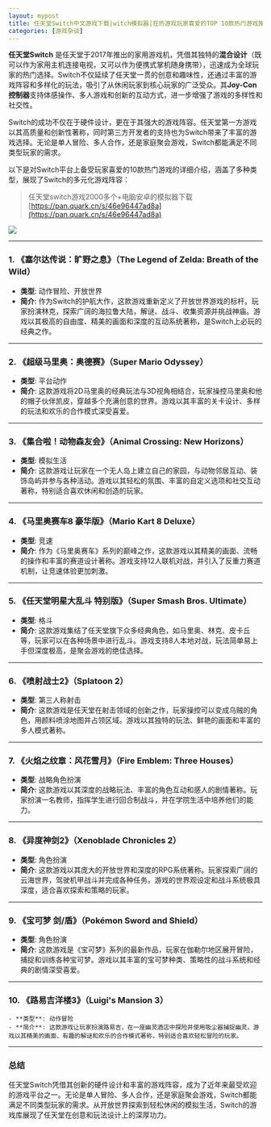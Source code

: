 ```yaml
---
layout: mypost
title: 任天堂Switch中文游戏下载|witch模拟器|狂热游戏玩家喜爱的TOP 10款热门游戏推荐
categories: [游戏杂谈]
---
```


**任天堂Switch** 是任天堂于2017年推出的家用游戏机，凭借其独特的**混合设计**（既可以作为家用主机连接电视，又可以作为便携式掌机随身携带），迅速成为全球玩家的热门选择。Switch不仅延续了任天堂一贯的创意和趣味性，还通过丰富的游戏阵容和多样化的玩法，吸引了从休闲玩家到核心玩家的广泛受众。其**Joy-Con控制器**支持体感操作、多人游戏和创新的互动方式，进一步增强了游戏的多样性和社交性。

Switch的成功不仅在于硬件设计，更在于其强大的游戏阵容。任天堂第一方游戏以其高质量和创新性著称，同时第三方开发者的支持也为Switch带来了丰富的游戏选择。无论是单人冒险、多人合作，还是家庭聚会游戏，Switch都能满足不同类型玩家的需求。

以下是对Switch平台上备受玩家喜爱的10款热门游戏的详细介绍，涵盖了多种类型，展现了Switch的多元化游戏阵容：

> 任天堂switch游戏2000多个+电脑安卓的模拟器下载
[https://pan.quark.cn/s/46e96447ad8a](https://pan.quark.cn/s/46e96447ad8a)

![](https://gcore.jsdelivr.net/gh/jikcc/jikcc.github.io//IMG/20250317210402254.jpg)

---

### 1. **《塞尔达传说：旷野之息》（The Legend of Zelda: Breath of the Wild）**
   - **类型**: 动作冒险、开放世界
   - **简介**: 作为Switch的护航大作，这款游戏重新定义了开放世界游戏的标杆。玩家扮演林克，探索广阔的海拉鲁大陆，解谜、战斗、收集资源并挑战神庙。游戏以其极高的自由度、精美的画面和深度的互动系统著称，是Switch上必玩的经典之作。

---

### 2. **《超级马里奥：奥德赛》（Super Mario Odyssey）**
   - **类型**: 平台动作
   - **简介**: 这款游戏将2D马里奥的经典玩法与3D视角相结合，玩家操控马里奥和他的帽子伙伴凯皮，穿越多个充满创意的世界。游戏以其丰富的关卡设计、多样的玩法和欢乐的合作模式深受喜爱。

---

### 3. **《集合啦！动物森友会》（Animal Crossing: New Horizons）**
   - **类型**: 模拟生活
   - **简介**: 这款游戏让玩家在一个无人岛上建立自己的家园，与动物邻居互动、装饰岛屿并参与各种活动。游戏以其轻松的氛围、丰富的自定义选项和社交互动著称，特别适合喜欢休闲和创造的玩家。

---

### 4. **《马里奥赛车8 豪华版》（Mario Kart 8 Deluxe）**
   - **类型**: 竞速
   - **简介**: 作为《马里奥赛车》系列的巅峰之作，这款游戏以其精美的画面、流畅的操作和丰富的赛道设计著称。游戏支持12人联机对战，并引入了反重力赛道机制，让竞速体验更加刺激。

---

### 5. **《任天堂明星大乱斗 特别版》（Super Smash Bros. Ultimate）**
   - **类型**: 格斗
   - **简介**: 这款游戏集结了任天堂旗下众多经典角色，如马里奥、林克、皮卡丘等，玩家可以在各种场景中进行乱斗。游戏支持8人本地对战，玩法简单易上手但深度极高，是聚会游戏的绝佳选择。

---

### 6. **《喷射战士2》（Splatoon 2）**
   - **类型**: 第三人称射击
   - **简介**: 这款游戏是任天堂在射击领域的创新之作，玩家操控可以变成乌贼的角色，用颜料喷涂地图并占领区域。游戏以其独特的玩法、鲜艳的画面和丰富的多人模式著称。

---

### 7. **《火焰之纹章：风花雪月》（Fire Emblem: Three Houses）**
   - **类型**: 战略角色扮演
   - **简介**: 这款游戏以其深度的战略玩法、丰富的角色互动和感人的剧情著称。玩家扮演一名教师，指挥学生进行回合制战斗，并在学院生活中培养他们的能力。

---

### 8. **《异度神剑2》（Xenoblade Chronicles 2）**
   - **类型**: 角色扮演
   - **简介**: 这款游戏以其庞大的开放世界和深度的RPG系统著称。玩家探索广阔的云海世界，驾驶机甲战斗并完成各种任务。游戏的世界观设定和战斗系统极具深度，适合喜欢探索和策略的玩家。

---

### 9. **《宝可梦 剑/盾》（Pokémon Sword and Shield）**
   - **类型**: 角色扮演
   - **简介**: 这款游戏是《宝可梦》系列的最新作品，玩家在伽勒尔地区展开冒险，捕捉和训练各种宝可梦。游戏以其丰富的宝可梦种类、策略性的战斗系统和经典的剧情深受喜爱。

---

### 10. **《路易吉洋楼3》（Luigi's Mansion 3）**
    - **类型**: 动作冒险
    - **简介**: 这款游戏让玩家扮演路易吉，在一座幽灵酒店中探险并使用吸尘器捕捉幽灵。游戏以其精美的画面、有趣的解谜和欢乐的合作模式著称，特别适合喜欢轻松冒险的玩家。

---

### 总结
任天堂Switch凭借其创新的硬件设计和丰富的游戏阵容，成为了近年来最受欢迎的游戏平台之一。无论是单人冒险、多人合作，还是家庭聚会游戏，Switch都能满足不同类型玩家的需求。从开放世界探索到轻松休闲的模拟生活，Switch的游戏库展现了任天堂在创意和玩法设计上的深厚功力。
